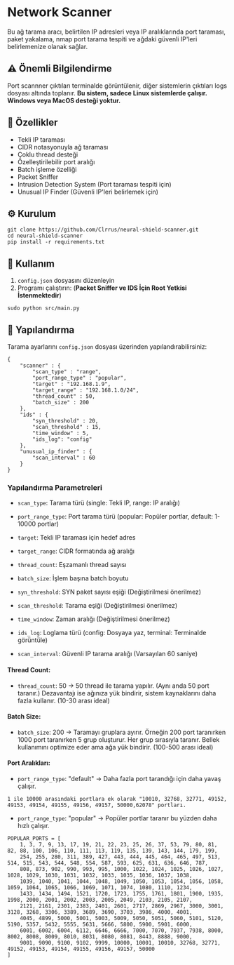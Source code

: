 # Network Scanner

Bu ağ tarama aracı, belirtilen IP adresleri veya IP aralıklarında port taraması, paket yakalama, nmap port tarama tespiti ve ağdaki güvenli IP'leri belirlemenize olanak sağlar.

## ⚠️ Önemli Bilgilendirme

Port scannner çıktıları terminalde görüntülenir, diğer sistemlerin çıktıları logs dosyası altında toplanır.
**Bu sistem, sadece Linux sistemlerde çalışır. Windows veya MacOS desteği yoktur.**

## 🚀 Özellikler

- Tekli IP taraması
- CIDR notasyonuyla ağ taraması
- Çoklu thread desteği
- Özelleştirilebilir port aralığı
- Batch işleme özelliği
- Packet Sniffer
- Intrusion Detection System (Port taraması tespiti için)
- Unusual IP Finder (Güvenli IP'leri belirlemek için)

## ⚙️ Kurulum
```
git clone https://github.com/Clrrus/neural-shield-scanner.git
cd neural-shield-scanner
pip install -r requirements.txt
```

## 🔧 Kullanım

1. `config.json` dosyasını düzenleyin
2. Programı çalıştırın: (**Packet Sniffer ve IDS İçin Root Yetkisi İstenmektedir**)
```
sudo python src/main.py
```


## 📝 Yapılandırma

Tarama ayarlarını `config.json` dosyası üzerinden yapılandırabilirsiniz:
```
{
    "scanner" : {
        "scan_type" : "range",
        "port_range_type" : "popular",
        "target" : "192.168.1.9",
        "target_range" : "192.168.1.0/24",
        "thread_count" : 50,
        "batch_size" : 200
    },
    "ids" : {
        "syn_threshold" : 20,
        "scan_threshold" : 15,
        "time_window" : 5,
        "ids_log": "config"
    },
    "unusual_ip_finder" : {
        "scan_interval" : 60
    }
}
```

### Yapılandırma Parametreleri

- `scan_type`: Tarama türü (single: Tekli IP, range: IP aralığı)
- `port_range_type`: Port tarama türü (popular: Popüler portlar, default: 1-10000 portlar)
- `target`: Tekli IP taraması için hedef adres
- `target_range`: CIDR formatında ağ aralığı
- `thread_count`: Eşzamanlı thread sayısı
- `batch_size`: İşlem başına batch boyutu

- `syn_threshold`: SYN paket sayısı eşiği (Değiştirilmesi önerilmez)
- `scan_threshold`: Tarama eşiği (Değiştirilmesi önerilmez)
- `time_window`: Zaman aralığı (Değiştirilmesi önerilmez)
- `ids_log`: Loglama türü (config: Dosyaya yaz, terminal: Terminalde görüntüle)

- `scan_interval`: Güvenli IP tarama aralığı (Varsayılan 60 saniye)

#### Thread Count:
- `thread_count`: 50 -> 50 thread ile tarama yapılır. (Aynı anda 50 port taranır.) Dezavantajı ise ağınıza yük bindirir, sistem kaynaklarını daha fazla kullanır. (10-30 arası ideal)

#### Batch Size:
- `batch_size`: 200 -> Taramayı gruplara ayırır. Örneğin 200 port taranırken 1000 port taranırken 5 grup oluşturur. Her grup sırasıyla taranır. Bellek kullanımını optimize eder ama ağa yük bindirir. (100-500 arası ideal)

#### Port Aralıkları:
- `port_range_type`: "default" -> Daha fazla port tarandığı için daha yavaş çalışır.
```
1 ile 10000 arasındaki portlara ek olarak "10010, 32768, 32771, 49152, 49153, 49154, 49155, 49156, 49157, 50000,62078" portları.
```
- `port_range_type`: "popular" -> Popüler portlar taranır bu yüzden daha hızlı çalışır.
```
POPULAR_PORTS = [
    1, 3, 7, 9, 13, 17, 19, 21, 22, 23, 25, 26, 37, 53, 79, 80, 81, 82, 88, 100, 106, 110, 111, 113, 119, 135, 139, 143, 144, 179, 199, 
    254, 255, 280, 311, 389, 427, 443, 444, 445, 464, 465, 497, 513, 514, 515, 543, 544, 548, 554, 587, 593, 625, 631, 636, 646, 787, 
    808, 873, 902, 990, 993, 995, 1000, 1022, 1024, 1025, 1026, 1027, 1028, 1029, 1030, 1031, 1032, 1033, 1035, 1036, 1037, 1038, 
    1039, 1040, 1041, 1044, 1048, 1049, 1050, 1053, 1054, 1056, 1058, 1059, 1064, 1065, 1066, 1069, 1071, 1074, 1080, 1110, 1234, 
    1433, 1434, 1494, 1521, 1720, 1723, 1755, 1761, 1801, 1900, 1935, 1998, 2000, 2001, 2002, 2003, 2005, 2049, 2103, 2105, 2107, 
    2121, 2161, 2301, 2383, 2401, 2601, 2717, 2869, 2967, 3000, 3001, 3128, 3268, 3306, 3389, 3689, 3690, 3703, 3986, 4000, 4001, 
    4045, 4899, 5000, 5001, 5003, 5009, 5050, 5051, 5060, 5101, 5120, 5190, 5357, 5432, 5555, 5631, 5666, 5800, 5900, 5901, 6000, 
    6001, 6002, 6004, 6112, 6646, 6666, 7000, 7070, 7937, 7938, 8000, 8002, 8008, 8009, 8010, 8031, 8080, 8081, 8443, 8888, 9000, 
    9001, 9090, 9100, 9102, 9999, 10000, 10001, 10010, 32768, 32771, 49152, 49153, 49154, 49155, 49156, 49157, 50000
]
```